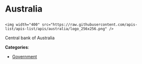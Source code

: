 # Australia<p align="center">
    <img width="400" src="https://raw.githubusercontent.com/apis-list/apis-list/apis/australia/logo_256x256.png" />
</p>

Central bank of Australia

**Categories**:

- [Government](https://github/apis-list/apis-list#government)





